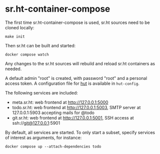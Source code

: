 # sr.ht-container-compose

The first time sr.ht-container-compose is used, sr.ht sources need to be cloned
locally:

    make init

Then sr.ht can be built and started:

    docker compose watch

Any changes to the sr.ht sources will rebuild and reload sr.ht containers as
needed.

A default admin "root" is created, with password "root" and a personal access
token. A configuration file for [hut] is available in `hut-config`.

The following services are included:

- meta.sr.ht: web frontend at http://127.0.0.1:5000
- todo.sr.ht: web frontend at http://127.0.0.1:5003,
  SMTP server at 127.0.0.1:5903 accepting mails for @todo
- git.sr.ht: web frontend at http://127.0.0.1:5001,
  SSH access at ssh://git@127.0.0.1:5901

By default, all services are started. To only start a subset, specify services
of interest as arguments, for instance:

    docker compose up --attach-dependencies todo

[hut]: https://sr.ht/~emersion/hut/
